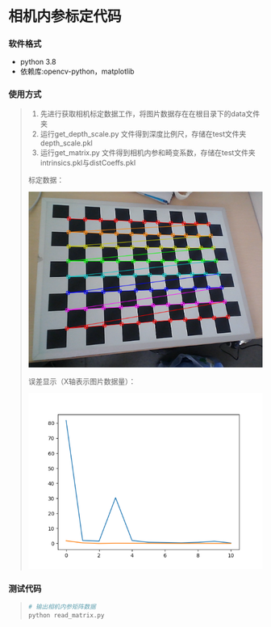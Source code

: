 # 相机内参标定代码

### 软件格式

* python 3.8
* 依赖库:opencv-python，matplotlib

### 使用方式

>1. 先进行获取相机标定数据工作，将图片数据存在在根目录下的data文件夹
>2. 运行get_depth_scale.py 文件得到深度比例尺，存储在test文件夹depth_scale.pkl
>3. 运行get_matrix.py 文件得到相机内参和畸变系数，存储在test文件夹intrinsics.pkl与distCoeffs.pkl
>
>标定数据：
>
>![](Readme.assets/0_image.png)
>
>误差显示（X轴表示图片数据量）：
>
>![](Readme.assets/result.png)

### 测试代码

>```bash
># 输出相机内参矩阵数据
>python read_matrix.py
>```